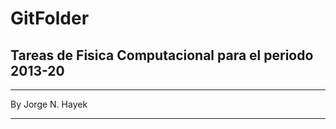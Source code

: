GitFolder
=========

Tareas de Fisica Computacional para el periodo 2013-20
-------------------------------------------------------


_____________________
By Jorge N. Hayek
_____________________
